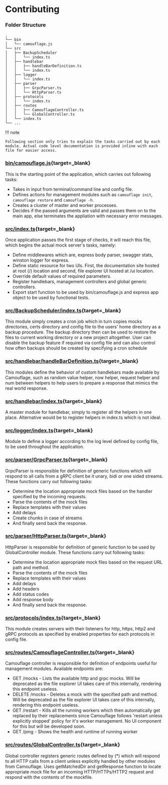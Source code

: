 # Contributing

### Folder Structure

```
.
└── bin
│   └── camouflage.js
└── src
│   ├── BackupScheduler
│   │   └── index.ts
│   ├── handlebar
│   │   ├── handleBarDefinition.ts
│   │   └── index.ts
│   ├── logger
│   │   └── index.ts
│   ├── parser
│   │   ├── GrpcParser.ts
│   │   └── HttpParser.ts
│   ├── protocols
│   │   └── index.ts
│   ├── routes
│   │   ├── CamouflageController.ts
│   │   └── GlobalController.ts
│   └── index.ts
└── ...
```

!!! note

    Following section only tries to explain the tasks carried out by each module. Actual code level documentation is provided inline with each file for easier access.

### [bin/camouflage.js](https://github.com/fauxauldrich/camouflage/blob/main/bin/camouflage.js){target=\_blank}

This is the starting point of the application, which carries out following tasks:

- Takes in input from terminal/command line and config file.
- Defines actions for management modules such as `camouflage init`, `camouflage restore` and `camouflage -h`.
- Creates a cluster of master and worker processes.
- Decides if the passed arguments are valid and passes them on to the main app, else terminates the appliation with necessary error messages.

### [src/index.ts](https://github.com/fauxauldrich/camouflage/blob/main/src/index.ts){target=\_blank}

Once application passes the first stage of checks, it will reach this file, which begins the actual mock server's tasks, namely:

- Define middlewares which are, express body parser, swagger stats, winston logger for express.
- Define static resource for two UIs. First, the documentation site hosted at root (/) location and second, file explorer UI hosted at /ui location.
- Override default values of required parameters.
- Register handlebars, management controllers and global generic controllers.
- Export start function to be used by bin/camouflage.js and express app object to be used by functional tests.

### [src/BackupScheduler/index.ts](https://github.com/fauxauldrich/camouflage/blob/main/src/BackupScheduler/BackupScheduler.ts){target=\_blank}

This module simply creates a cron job which in turn copies mocks directories, certs directory and config file to the users' home directory as a backup procedure. The backup directory then can be used to restore the files to current working directory or a new project altogether. User can disable the backup feature if required via config file and can also control how often backups should be created by specifying a cron schedule

### [src/handlebar/handleBarDefinition.ts](https://github.com/fauxauldrich/camouflage/blob/main/src/handlebar/handleBarDefinition.ts){target=\_blank}

This modules define the behavior of custom handlebars made available by Camouflage, such as random value helper, now helper, request helper and num between helpers to help users to prepare a response that mimics the real world response.

### [src/handlebar/index.ts](https://github.com/fauxauldrich/camouflage/blob/main/src/handlebar/index.ts){target=\_blank}

A master module for handlebar, simply to register all the helpers in one place. Alternative would be to register helpers in index.ts which is not ideal.

### [src/logger/index.ts](https://github.com/fauxauldrich/camouflage/blob/main/src/logger/index.ts){target=\_blank}

Module to define a logger according to the log level defined by config file, to be used throughout the application.

### [src/parser/GrpcParser.ts](https://github.com/fauxauldrich/camouflage/blob/main/src/parser/GrpcParser.ts){target=\_blank}

GrpcParser is responsible for definition of generic functions which will respond to all calls from a gRPC client be it unary, bidi or one sided streams. These functions carry out following tasks:

- Determine the location appropriate mock files based on the handler specified by the incoming requests.
- Parse the contents of the mock files
- Replace templates with their values
- Add delays
- Create chunks in case of streams
- And finally send back the response.

### [src/parser/HttpParser.ts](https://github.com/fauxauldrich/camouflage/blob/main/src/parser/HttpParser.ts){target=\_blank}

HttpParser is responsible for definition of generic function to be used by GlobalController module. These functions carry out following tasks:

- Determine the location appropriate mock files based on the request URL path and method.
- Parse the contents of the mock files
- Replace templates with their values
- Add delays
- Add headers
- Add status codes
- Add response body
- And finally send back the response.

### [src/protocols/index.ts](https://github.com/fauxauldrich/camouflage/blob/main/src/protocols/index.ts){target=\_blank}

This module creates servers with their listeners for http, https, http2 and gRPC protocols as specified by enabled properties for each protocols in config file.

### [src/routes/CamouflageController.ts](https://github.com/fauxauldrich/camouflage/blob/main/src/routes/CamouflageController.ts){target=\_blank}

Camouflage controller is responsible for definition of endpoints useful for management modules. Available endpoints are:

- GET /mocks - Lists the available http and grpc mocks. Will be deprecated as the file explorer UI takes care of this internally, rendering this endpoint useless.
- DELETE /mocks - Deletes a mock with the specified path and method. Will be deprecated as the file explorer UI takes care of this internally, rendering this endpoint useless.
- GET /restart - Kills all the running workers which then automatically get replaced by their replacements since Camouflage follows 'restart unless explicitly stopped' policy for it's worker management. No UI component for this but will be developed soon.
- GET /ping - Shows the health and runtime of running worker

### [src/routes/GlobalController.ts](https://github.com/fauxauldrich/camouflage/blob/main/src/routes/GlobalController.ts){target=\_blank}

Global controller registers generic routes defined by (\*) which will respond to all HTTP calls from a client unless explicitly handled by other modules from Camouflage. Uses getMatchedDir and getResponse function to locate appropriate mock file for an incoming HTTP/HTTPs/HTTP2 request and respond with the contents of the mockfile.
